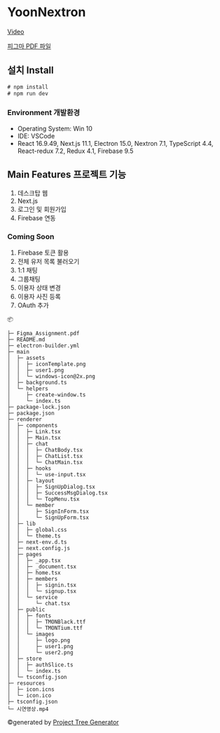 # YoonNextron

[Video](https://user-images.githubusercontent.com/85688551/143830691-8d7d1ac8-b3bb-4567-a95f-60620241f7fe.mp4)

[피그마 PDF 파일](https://github.com/yoondev83/YoonSeoulCrimeFront/files/7616540/Figma_Assignment.pdf)

## 설치 Install

```javascript
# npm install
# npm run dev
```

### Environment 개발환경
+ Operating System: Win 10
+ IDE: VSCode
+ React 16.9.49, Next.js 11.1, Electron 15.0, Nextron 7.1, TypeScript 4.4, React-redux 7.2, Redux 4.1, Firebase 9.5


## Main Features 프로젝트 기능
1. 데스크탑 웹
2. Next.js
3. 로그인 및 회원가입
4. Firebase 연동

### Coming Soon
1. Firebase 토큰 활용
2. 전체 유저 목록 불러오기
3. 1:1 채팅
4. 그룹채팅
5. 이용자 상태 변경
6. 이용자 사진 등록
7. OAuth 추가
        

```
📦 

├─ Figma_Assignment.pdf
├─ README.md
├─ electron-builder.yml
├─ main
│  ├─ assets
│  │  ├─ iconTemplate.png
│  │  ├─ user1.png
│  │  └─ windows-icon@2x.png
│  ├─ background.ts
│  └─ helpers
│     ├─ create-window.ts
│     └─ index.ts
├─ package-lock.json
├─ package.json
├─ renderer
│  ├─ components
│  │  ├─ Link.tsx
│  │  ├─ Main.tsx
│  │  ├─ chat
│  │  │  ├─ ChatBody.tsx
│  │  │  ├─ ChatList.tsx
│  │  │  └─ ChatMain.tsx
│  │  ├─ hooks
│  │  │  └─ use-input.tsx
│  │  ├─ layout
│  │  │  ├─ SignUpDialog.tsx
│  │  │  ├─ SuccessMsgDialog.tsx
│  │  │  └─ TopMenu.tsx
│  │  └─ member
│  │     ├─ SignInForm.tsx
│  │     └─ SignUpForm.tsx
│  ├─ lib
│  │  ├─ global.css
│  │  └─ theme.ts
│  ├─ next-env.d.ts
│  ├─ next.config.js
│  ├─ pages
│  │  ├─ _app.tsx
│  │  ├─ _document.tsx
│  │  ├─ home.tsx
│  │  ├─ members
│  │  │  ├─ signin.tsx
│  │  │  └─ signup.tsx
│  │  └─ service
│  │     └─ chat.tsx
│  ├─ public
│  │  ├─ fonts
│  │  │  ├─ TMONBlack.ttf
│  │  │  └─ TMONTium.ttf
│  │  └─ images
│  │     ├─ logo.png
│  │     ├─ user1.png
│  │     └─ user2.png
│  ├─ store
│  │  ├─ authSlice.ts
│  │  └─ index.ts
│  └─ tsconfig.json
├─ resources
│  ├─ icon.icns
│  └─ icon.ico
├─ tsconfig.json
└─ 시연영상.mp4
```
©generated by [Project Tree Generator](https://woochanleee.github.io/project-tree-generator)
